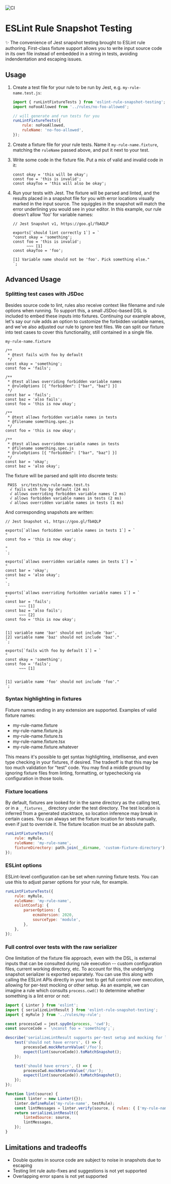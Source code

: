 ![CI](https://github.com/jwbay/eslint-snapshot-testing/workflows/CI/badge.svg)

# ESLint Rule Snapshot Testing

✨ The convenience of Jest snapshot testing brought to ESLint rule authoring. First-class fixture
support allows you to write input source code in its own file instead of embedded in a string in
tests, avoiding indendentation and escaping issues.

## Usage

1. Create a test file for your rule to be run by Jest, e.g. `my-rule-name.test.js`:

    ```js
    import { runLintFixtureTests } from 'eslint-rule-snapshot-testing';
    import noFooAllowed from '../rules/no-foo-allowed';

    // will generate and run tests for you
    runLintFixtureTests({
        rule: noFooAllowed,
        ruleName: 'no-foo-allowed',
    });
    ```

1. Create a fixture file for your rule tests. Name it `my-rule-name.fixture`, matching the
   `ruleName` passed above, and put it next to your test.
1. Write some code in the fixture file. Put a mix of valid and invalid code in it:
    ```
    const okay = 'this will be okay';
    const foo = 'this is invalid';
    const okayToo = 'this will also be okay';
    ```
1. Run your tests with Jest. The fixture will be parsed and linted, and the results placed in a
   snapshot file for you with error locations visually marked in the input source. The squiggles in
   the snapshot will match the error underlining you would see in your editor. In this example, our
   rule doesn't allow 'foo' for variable names:

    ```
    // Jest Snapshot v1, https://goo.gl/fbAQLP

    exports[`should lint correctly 1`] = `
    "const okay = 'something';
    const foo = 'this is invalid';
          ~~~ [1]
    const okayToo = 'foo';

    [1] Variable name should not be 'foo'. Pick something else."
    `;
    ```

## Advanced Usage

### Splitting test cases with JSDoc

Besides source code to lint, rules also receive context like filename and rule options when running.
To support this, a small JSDoc-based DSL is included to embed these inputs into fixtures. Continuing
our example above, let's say our rule adds an option to customize the forbidden variable names, and
we've also adjusted our rule to ignore test files. We can split our fixture into test cases to cover
this functionality, still contained in a single file.

`my-rule-name.fixture`

```
/**
 * @test fails with foo by default
 */
const okay = 'something';
const foo = 'fails';

/**
 * @test allows overriding forbidden variable names
 * @ruleOptions [{ "forbidden": ["bar", "baz"] }]
 */
const bar = 'fails';
const baz = 'also fails';
const foo = 'this is now okay';

/**
 * @test allows forbidden variable names in tests
 * @filename something.spec.js
 */
const foo = 'this is now okay';

/**
 * @test allows overridden variable names in tests
 * @filename something.spec.js
 * @ruleOptions [{ "forbidden": ["bar", "baz"] }]
 */
const bar = 'okay';
const baz = 'also okay';
```

The fixture will be parsed and split into discrete tests:

```
 PASS  src/tests/my-rule-name.test.ts
  √ fails with foo by default (24 ms)
  √ allows overriding forbidden variable names (2 ms)
  √ allows forbidden variable names in tests (2 ms)
  √ allows overridden variable names in tests (1 ms)
```

And corresponding snapshots are written:

```
// Jest Snapshot v1, https://goo.gl/fbAQLP

exports[`allows forbidden variable names in tests 1`] = `
"
const foo = 'this is now okay';

"
`;

exports[`allows overridden variable names in tests 1`] = `
"
const bar = 'okay';
const baz = 'also okay';
"
`;

exports[`allows overriding forbidden variable names 1`] = `
"
const bar = 'fails';
      ~~~ [1]
const baz = 'also fails';
      ~~~ [2]
const foo = 'this is now okay';


[1] variable name 'bar' should not include 'bar'.
[2] variable name 'baz' should not include 'baz'."
`;

exports[`fails with foo by default 1`] = `
"
const okay = 'something';
const foo = 'fails';
      ~~~ [1]


[1] variable name 'foo' should not include 'foo'."
`;

```

### Syntax highlighting in fixtures

Fixture names ending in any extension are supported. Examples of valid fixture names:

-   my-rule-name.fixture
-   my-rule-name.fixture.js
-   my-rule-name.fixture.ts
-   my-rule-name.fixture.tsx
-   my-rule-name.fixture.whatever

This means it's possible to get syntax highlighting, intellisense, and even type checking in your
fixtures, if desired. The tradeoff is that this may be too much validation for "test" code. You may
find a middle ground by ignoring fixture files from linting, formatting, or typechecking via
configuration in those tools.

### Fixture locations

By default, fixtures are looked for in the same directory as the calling test, or in a
`__fixtures__` directory under the test directory. The test location is inferred from a generated
stacktrace, so location inference may break in certain cases. You can always set the fixture
location for tests manually, even if just to override it. The fixture location must be an absolute
path.

```js
runLintFixtureTests({
    rule: myRule,
    ruleName: 'my-rule-name',
    fixtureDirectory: path.join(__dirname, 'custom-fixture-directory'),
});
```

### ESLint options

ESLint-level configuration can be set when running fixture tests. You can use this to adjust parser
options for your rule, for example.

```js
runLintFixtureTests({
    rule: myRule,
    ruleName: 'my-rule-name',
    eslintConfig: {
        parserOptions: {
            ecmaVersion: 2020,
            sourceType: 'module',
        },
    },
});
```

### Full control over tests with the raw serializer

One limitation of the fixture file approach, even with the DSL, is external inputs that can be
consulted during rule execution -- custom configuration files, current working directory, etc. To
account for this, the underlying snapshot serializer is exported separately. You can use this along
with calling the ESLint APIs directly in your test to get full control over execution, allowing for
per-test mocking or other setup. As an example, we can imagine a rule which consults `process.cwd()`
to determine whether something is a lint error or not:

```js
import { Linter } from 'eslint';
import { serializeLintResult } from 'eslint-rule-snapshot-testing';
import { myRule } from '../rules/my-rule';

const processCwd = jest.spyOn(process, 'cwd');
const sourceCode = `\nconst foo = 'something';`;

describe('serializeLintResult supports per-test setup and mocking for lint rules', () => {
    test('should not have errors', () => {
        processCwd.mockReturnValue('/foo');
        expect(lint(sourceCode)).toMatchSnapshot();
    });

    test('should have errors', () => {
        processCwd.mockReturnValue('/bar');
        expect(lint(sourceCode)).toMatchSnapshot();
    });
});

function lint(source) {
    const linter = new Linter({});
    linter.defineRule('my-rule-name', testRule);
    const lintMessages = linter.verify(source, { rules: { ['my-rule-name']: 'error' } });
    return serializeLintResult({
        lintedSource: source,
        lintMessages,
    });
}
```

## Limitations and tradeoffs

-   Double quotes in source code are subject to noise in snapshots due to escaping
-   Testing lint rule auto-fixes and suggestions is not yet supported
-   Overlapping error spans is not yet supported
